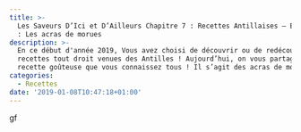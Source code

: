 ```yaml
---
title: >-
  Les Saveurs D’Ici et D’Ailleurs Chapitre 7 : Recettes Antillaises – Episode 1
  : Les acras de morues
description: >-
  En ce début d'année 2019, Vous avez choisi de découvrir ou de redécouvrir des
  recettes tout droit venues des Antilles ! Aujourd’hui, on vous partage une
  recette goûteuse que vous connaissez tous ! Il s’agit des acras de morues.
categories:
  - Recettes
date: '2019-01-08T10:47:18+01:00'
---
```

gf
